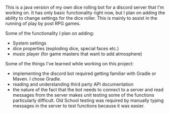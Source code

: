 This is a java version of my own dice rolling bot for a discord server that I'm working on. It has only basic functionality right now, but I plan on adding the ability to change settings for the dice roller. This is mainly to assist in the running of play by post RPG games. 

Some of the functionality I plan on adding:
- System settings
- dice properties (exploding dice, special faces etc.)
- music player (for game masters that want to add atmosphere)


Some of the things I've learned while working on this project:
- implementing the discord bot required getting familiar with Gradle or Maven. I chose Gradle.
- reading and understanding third party API documentation
- the nature of the fact that the bot needs to connect to a server and read messages from the server makes unit testing some of the functions particularly difficult. Old School testing was required by manually typing messages in the server to test functions because it was easier.
